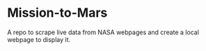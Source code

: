 # Mission-to-Mars

A repo to scrape live data from NASA webpages and create a local webpage to display it.
